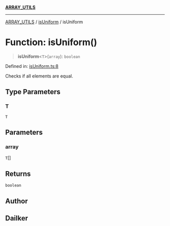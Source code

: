 [**ARRAY_UTILS**](../../README.md)

***

[ARRAY_UTILS](../../README.md) / [isUniform](../README.md) / isUniform

# Function: isUniform()

> **isUniform**\<`T`\>(`array`): `boolean`

Defined in: [isUniform.ts:8](https://github.com/dailker/everyutil/blob/2c6c8c707de5d4a5d228d272d2d21855929838e2/src/array/isUniform.ts#L8)

Checks if all elements are equal.

## Type Parameters

### T

`T`

## Parameters

### array

`T`[]

## Returns

`boolean`

## Author

## Dailker
